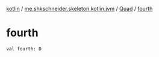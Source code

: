 [kotlin](../../index.md) / [me.shkschneider.skeleton.kotlin.jvm](../index.md) / [Quad](index.md) / [fourth](./fourth.md)

# fourth

`val fourth: D`